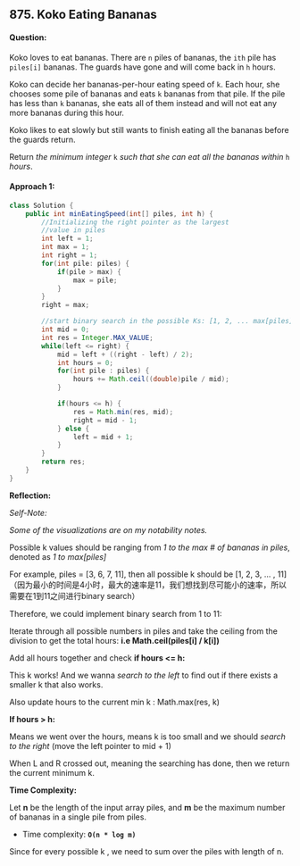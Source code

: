 ## 875. Koko Eating Bananas

#### Question:

Koko loves to eat bananas. There are `n` piles of bananas, the `ith` pile has `piles[i]` bananas. The guards have gone and will come back in `h` hours.

Koko can decide her bananas-per-hour eating speed of `k`. Each hour, she chooses some pile of bananas and eats `k` bananas from that pile. If the pile has less than `k` bananas, she eats all of them instead and will not eat any more bananas during this hour.

Koko likes to eat slowly but still wants to finish eating all the bananas before the guards return.

Return *the minimum integer* `k` *such that she can eat all the bananas within* `h` *hours*.



#### Approach 1:

```java
class Solution {
    public int minEatingSpeed(int[] piles, int h) {
        //Initializing the right pointer as the largest 
        //value in piles
        int left = 1;
        int max = 1;
        int right = 1;
        for(int pile: piles) {
            if(pile > max) {
                max = pile;
            }
        }
        right = max;

        //start binary search in the possible Ks: [1, 2, ... max[piles]]
        int mid = 0;
        int res = Integer.MAX_VALUE;
        while(left <= right) {
            mid = left + ((right - left) / 2);
            int hours = 0;
            for(int pile : piles) {
                hours += Math.ceil((double)pile / mid);
            }

            if(hours <= h) {
                res = Math.min(res, mid);
                right = mid - 1;
            } else {
                left = mid + 1;
            }
        }
        return res;
    }
}
```

**Reflection:**

*Self-Note:*

*Some of the visualizations are on my notability notes.*

Possible k values should be ranging from *1 to the max # of bananas in piles*, denoted as *1 to max[piles]*

For example, piles = [3, 6, 7, 11], then all possible k should be [1, 2, 3, ... , 11] （因为最小的时间是4小时，最大的速率是11，我们想找到尽可能小的速率，所以需要在1到11之间进行binary search）

Therefore, we could implement binary search from 1 to 11:

Iterate through all possible numbers in piles and take the ceiling from the division to get the total hours: **i.e Math.ceil(piles[i] / k[i])**

Add all hours together and check **if hours <= h:**

This k works! And we wanna *search to the left* to find out if there exists a smaller k that also works.

Also update hours to the current min k : Math.max(res, k)

**If hours > h:**

Means we went over the hours, means k is too small and we should *search to the right* (move the left pointer to mid + 1)

When L and R crossed out, meaning the searching has done, then we return the current minimum k.

**Time Complexity:**

Let **n** be the length of the input array piles, and **m** be the maximum number of bananas in a single pile from piles.

- Time complexity: **`O(n * log m)`**

Since for every possible k , we need to sum over the piles with length of n.
